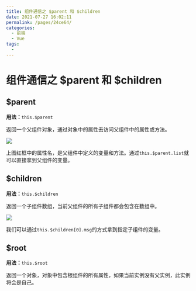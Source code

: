 ```yaml
---
title: 组件通信之 $parent 和 $children
date: 2021-07-27 16:02:11
permalink: /pages/24ce64/
categories:
  - 前端
  - Vue
tags:
  - 
---
```

# 组件通信之 $parent 和 $children

## $parent

**用法：**`this.$parent`

返回一个父组件对象，通过对象中的属性去访问父组件中的属性或方法。

<img src="/blog/images/075.png" />

上图红框中的属性名，是父组件中定义的变量和方法。通过`this.$parent.list`就可以直接拿到父组件的变量。

<!-- more -->

## $children

**用法：**`this.$children`

返回一个子组件数组，当前父组件的所有子组件都会包含在数组中。

<img src="/blog/images/076.png" />

我们可以通过`this.$children[0].msg`的方式拿到指定子组件的变量。

## $root

**用法：**`this.$root`

返回一个对象，对象中包含根组件的所有属性，如果当前实例没有父实例，此实例将会是自己。

